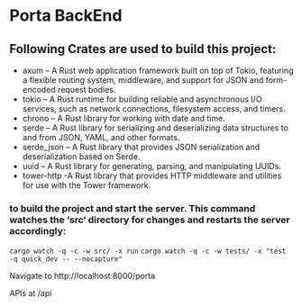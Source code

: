 # Porta BackEnd #

## Following Crates are used to build this project: ## 

* axum – A Rust web application framework built on top of Tokio,   featuring a flexible routing system, middleware, and support for JSON and form-encoded request bodies.
* tokio – A Rust runtime for building reliable and asynchronous I/O services, such as network connections, filesystem access, and timers.
* chrono – A Rust library for working with date and time.
* serde – A Rust library for serializing and deserializing data structures to and from JSON, YAML, and other formats.
* serde_json – A Rust library that provides JSON serialization and deserialization based on Serde.
* uuid – A Rust library for generating, parsing, and manipulating UUIDs.
* tower-http -A Rust library that provides HTTP middleware and utilities for use with the Tower framework.

### to build the project and start the server. This command watches the ‘src‘ directory for changes and restarts the server accordingly: ###

``` cargo watch -q -c -w src/ -x run ```
``` cargo watch -q -c -w tests/ -x "test -q quick_dev -- --nocapture" ```

Navigate to  http://localhost:8000/porta

APIs at /api
